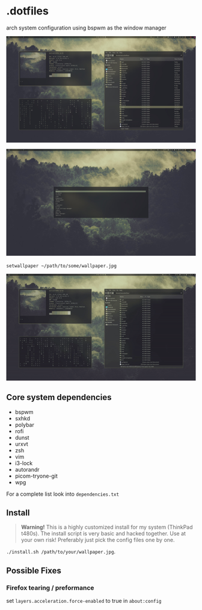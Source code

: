 # .dotfiles

arch system configuration using bspwm as the window manager

![Desktop Screenshot](https://github.com/mklan/dotfiles/blob/master/screenshots/desktop.jpg)

![Desktop Screenshot 2](https://github.com/mklan/dotfiles/blob/master/screenshots/rofi.jpg)

`setwallpaper ~/path/to/some/wallpaper.jpg`

![Theme switching](https://github.com/mklan/dotfiles/blob/master/screenshots/demo.gif)

## Core system dependencies

- bspwm
- sxhkd
- polybar
- rofi
- dunst
- urxvt
- zsh
- vim
- i3-lock
- autorandr
- picom-tryone-git
- wpg

For a complete list look into `dependencies.txt`

## Install

> **Warning!** This is a highly customized install for my system (ThinkPad t480s). The install script is very basic and hacked together. Use at your own risk! Preferably just pick the config files one by one.

`./install.sh /path/to/your/wallpaper.jpg`.

## Possible Fixes

### Firefox tearing / preformance

set `layers.acceleration.force-enabled` to true in `about:config`
